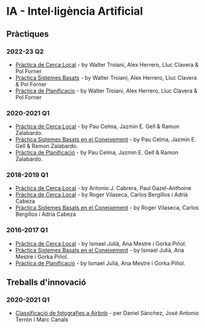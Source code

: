 # IA - Intel·ligència Artificial

## Pràctiques

### 2022-23 Q2 
- [Pràctica de Cerca Local](https://github.com/eZWALT/Classical-AI/tree/main/assingment1) - by Walter Troiani, Alex Herrero, Lluc Clavera & Pol Forner
- [Pràctica Sistemes Basats](https://github.com/eZWALT/Classical-AI/tree/main/assingment2) - by Walter Troiani, Alex Herrero, Lluc Clavera & Pol Forner
- [Pràctica de Planificacio](https://github.com/eZWALT/Classical-AI/tree/main/assingment3) - by Walter Troiani, Alex Herrero, Lluc Clavera & Pol Forner


### 2020-2021 Q1
- [Pràctica de Cerca Local](https://github.com/JazZHermeS/IA/tree/main/Busqueda-Local) - by Pau Celma, Jazmin E. Gell & Ramon Zalabardo.
- [Pràctica Sistemes Basats en el Coneixement](https://github.com/JazZHermeS/IA/tree/main/SBC) - by Pau Celma, Jazmin E. Gell & Ramon Zalabardo.
- [Pràctica de Planificació](https://github.com/JazZHermeS/IA/blob/main/Planificador-Series-Pelis.pdf) - by Pau Celma, Jazmin E. Gell & Ramon Zalabardo.

### 2018-2019 Q1 

- [Pràctica de Cerca Local](https://github.com/ajcabrera/ia-carsharing/tree/master/src) - by Antonio J. Cabrera, Paul Gazel-Anthoine
- [Pràctica de Cerca Local](https://github.com/adriacabeza/LocalSearch_AI) - by Roger Vilaseca, Carlos Bergillos i Adrià Cabeza
- [Pràctica Sistemes Basats en el Coneixement](https://github.com/Rovi98/SBC-menu-IA) - by Roger Vilaseca, Carlos Bergillos i Adrià Cabeza

### 2016-2017 Q1
- [Pràctica de Cerca Local](https://github.com/anamestre/FIB-IA-P1-Azamon) - by Ismael Julià, Ana Mestre i Gorka Piñol.
- [Pràctica Sistemes Basats en el Coneixement](https://github.com/anamestre/FIB-IA-P2-Museu) - by Ismael Julià, Ana Mestre i Gorka Piñol.
- [Pràctica de Planificació](https://github.com/anamestre/FIB-IA-P3-Redflix) - by Ismael Julià, Ana Mestre i Gorka Piñol.

## Treballs d'innovació

### 2020-2021 Q1

- [Classificació de fotografies a Airbnb](https://gitlab.com/m-canals/gei/-/blob/main/IA/Classificaci%C3%B3%20de%20fotografies%20a%20Airbnb.pdf) - per Daniel Sánchez, José Antonio Terrón i Marc Canals
